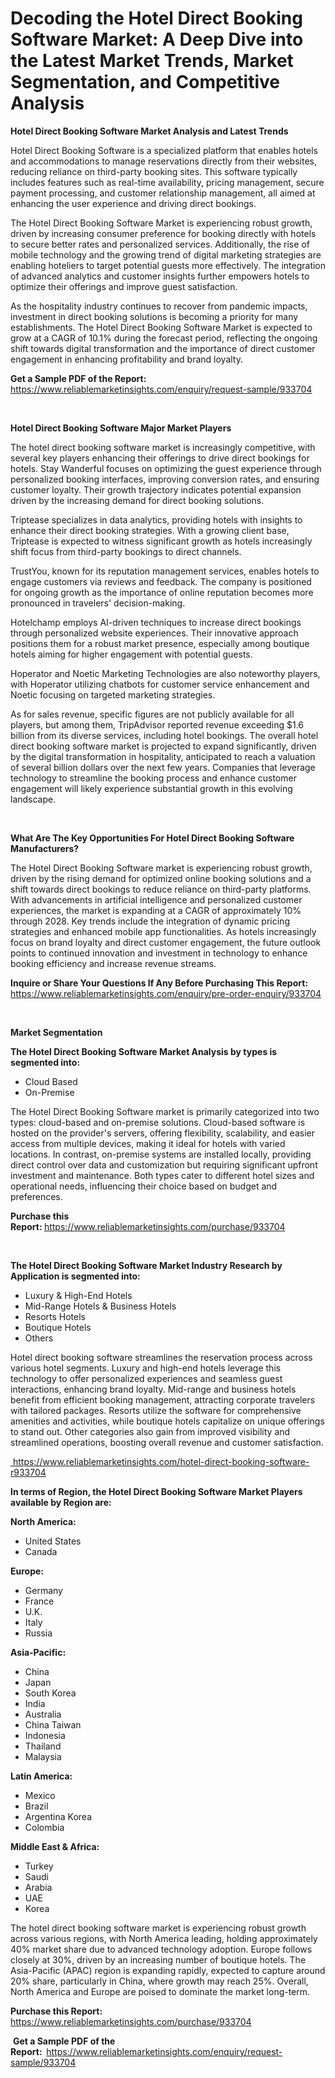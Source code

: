 <p><h1>Decoding the Hotel Direct Booking Software Market: A Deep Dive into the Latest Market Trends, Market Segmentation, and Competitive Analysis</h1></p><p><strong>Hotel Direct Booking Software Market Analysis and Latest Trends</strong></p>
<p><p>Hotel Direct Booking Software is a specialized platform that enables hotels and accommodations to manage reservations directly from their websites, reducing reliance on third-party booking sites. This software typically includes features such as real-time availability, pricing management, secure payment processing, and customer relationship management, all aimed at enhancing the user experience and driving direct bookings. </p><p>The Hotel Direct Booking Software Market is experiencing robust growth, driven by increasing consumer preference for booking directly with hotels to secure better rates and personalized services. Additionally, the rise of mobile technology and the growing trend of digital marketing strategies are enabling hoteliers to target potential guests more effectively. The integration of advanced analytics and customer insights further empowers hotels to optimize their offerings and improve guest satisfaction.</p><p>As the hospitality industry continues to recover from pandemic impacts, investment in direct booking solutions is becoming a priority for many establishments. The Hotel Direct Booking Software Market is expected to grow at a CAGR of 10.1% during the forecast period, reflecting the ongoing shift towards digital transformation and the importance of direct customer engagement in enhancing profitability and brand loyalty.</p></p>
<p><strong>Get a Sample PDF of the Report:&nbsp;</strong> <a href="https://www.reliablemarketinsights.com/enquiry/request-sample/933704?utm_campaign=2199&utm_medium=2&utm_source=Github&utm_content=ia&utm_term=18042025&utm_id=hotel-direct-booking-software">https://www.reliablemarketinsights.com/enquiry/request-sample/933704</a></p>
<p>&nbsp;</p>
<p><strong>Hotel Direct Booking Software Major Market Players</strong></p>
<p><p>The hotel direct booking software market is increasingly competitive, with several key players enhancing their offerings to drive direct bookings for hotels. Stay Wanderful focuses on optimizing the guest experience through personalized booking interfaces, improving conversion rates, and ensuring customer loyalty. Their growth trajectory indicates potential expansion driven by the increasing demand for direct booking solutions.</p><p>Triptease specializes in data analytics, providing hotels with insights to enhance their direct booking strategies. With a growing client base, Triptease is expected to witness significant growth as hotels increasingly shift focus from third-party bookings to direct channels.</p><p>TrustYou, known for its reputation management services, enables hotels to engage customers via reviews and feedback. The company is positioned for ongoing growth as the importance of online reputation becomes more pronounced in travelers' decision-making.</p><p>Hotelchamp employs AI-driven techniques to increase direct bookings through personalized website experiences. Their innovative approach positions them for a robust market presence, especially among boutique hotels aiming for higher engagement with potential guests.</p><p>Hoperator and Noetic Marketing Technologies are also noteworthy players, with Hoperator utilizing chatbots for customer service enhancement and Noetic focusing on targeted marketing strategies.</p><p>As for sales revenue, specific figures are not publicly available for all players, but among them, TripAdvisor reported revenue exceeding $1.6 billion from its diverse services, including hotel bookings. The overall hotel direct booking software market is projected to expand significantly, driven by the digital transformation in hospitality, anticipated to reach a valuation of several billion dollars over the next few years. Companies that leverage technology to streamline the booking process and enhance customer engagement will likely experience substantial growth in this evolving landscape.</p></p>
<p>&nbsp;</p>
<p><strong>What Are The Key Opportunities For Hotel Direct Booking Software Manufacturers?</strong></p>
<p><p>The Hotel Direct Booking Software market is experiencing robust growth, driven by the rising demand for optimized online booking solutions and a shift towards direct bookings to reduce reliance on third-party platforms. With advancements in artificial intelligence and personalized customer experiences, the market is expanding at a CAGR of approximately 10% through 2028. Key trends include the integration of dynamic pricing strategies and enhanced mobile app functionalities. As hotels increasingly focus on brand loyalty and direct customer engagement, the future outlook points to continued innovation and investment in technology to enhance booking efficiency and increase revenue streams.</p></p>
<p><strong>Inquire or Share Your Questions If Any Before Purchasing This Report:</strong> <a href="https://www.reliablemarketinsights.com/enquiry/pre-order-enquiry/933704?utm_campaign=2199&utm_medium=2&utm_source=Github&utm_content=ia&utm_term=18042025&utm_id=hotel-direct-booking-software">https://www.reliablemarketinsights.com/enquiry/pre-order-enquiry/933704</a></p>
<p>&nbsp;</p>
<p><strong>Market Segmentation</strong></p>
<p><strong>The Hotel Direct Booking Software Market Analysis by types is segmented into:</strong></p>
<p><ul><li>Cloud Based</li><li>On-Premise</li></ul></p>
<p><p>The Hotel Direct Booking Software market is primarily categorized into two types: cloud-based and on-premise solutions. Cloud-based software is hosted on the provider's servers, offering flexibility, scalability, and easier access from multiple devices, making it ideal for hotels with varied locations. In contrast, on-premise systems are installed locally, providing direct control over data and customization but requiring significant upfront investment and maintenance. Both types cater to different hotel sizes and operational needs, influencing their choice based on budget and preferences.</p></p>
<p><strong>Purchase this Report:&nbsp;</strong><a href="https://www.reliablemarketinsights.com/purchase/933704?utm_campaign=2199&utm_medium=2&utm_source=Github&utm_content=ia&utm_term=18042025&utm_id=hotel-direct-booking-software">https://www.reliablemarketinsights.com/purchase/933704</a></p>
<p>&nbsp;</p>
<p><strong>The Hotel Direct Booking Software Market Industry Research by Application is segmented into:</strong></p>
<p><ul><li>Luxury & High-End Hotels</li><li>Mid-Range Hotels & Business Hotels</li><li>Resorts Hotels</li><li>Boutique Hotels</li><li>Others</li></ul></p>
<p><p>Hotel direct booking software streamlines the reservation process across various hotel segments. Luxury and high-end hotels leverage this technology to offer personalized experiences and seamless guest interactions, enhancing brand loyalty. Mid-range and business hotels benefit from efficient booking management, attracting corporate travelers with tailored packages. Resorts utilize the software for comprehensive amenities and activities, while boutique hotels capitalize on unique offerings to stand out. Other categories also gain from improved visibility and streamlined operations, boosting overall revenue and customer satisfaction.</p></p>
<p><a href="https://www.reliablemarketinsights.com/hotel-direct-booking-software-r933704?utm_campaign=2199&utm_medium=2&utm_source=Github&utm_content=ia&utm_term=18042025&utm_id=hotel-direct-booking-software">&nbsp;https://www.reliablemarketinsights.com/hotel-direct-booking-software-r933704</a></p>
<p><strong>In terms of Region, the Hotel Direct Booking Software Market Players available by Region are:</strong></p>
<p>
    <p> <strong> North America: </strong>
        <ul>
            <li>United States</li>
            <li>Canada</li>
        </ul>
        </p> 
    <p> <strong> Europe: </strong>
        <ul>
            <li>Germany</li>
            <li>France</li>
            <li>U.K.</li>
            <li>Italy</li>
            <li>Russia</li>
        </ul>
        </p> 
    <p> <strong> Asia-Pacific: </strong>
        <ul>
            <li>China</li>
            <li>Japan</li>
            <li>South Korea</li>
            <li>India</li>
            <li>Australia</li>
            <li>China Taiwan</li>
            <li>Indonesia</li>
            <li>Thailand</li>
            <li>Malaysia</li>
        </ul>
        </p> 
    <p> <strong> Latin America: </strong>
        <ul>
            <li>Mexico</li>
            <li>Brazil</li>
            <li>Argentina Korea</li>
            <li>Colombia</li>
        </ul>
        </p> 
    <p> <strong> Middle East & Africa: </strong>
        <ul>
            <li>Turkey</li>
            <li>Saudi</li>
            <li>Arabia</li>
            <li>UAE</li>
            <li>Korea</li>
        </ul>
    </p>
    </p>
<p><p>The hotel direct booking software market is experiencing robust growth across various regions, with North America leading, holding approximately 40% market share due to advanced technology adoption. Europe follows closely at 30%, driven by an increasing number of boutique hotels. The Asia-Pacific (APAC) region is expanding rapidly, expected to capture around 20% share, particularly in China, where growth may reach 25%. Overall, North America and Europe are poised to dominate the market long-term.</p></p>
<p><strong>Purchase this Report: </strong><a href="https://www.reliablemarketinsights.com/purchase/933704?utm_campaign=2199&utm_medium=2&utm_source=Github&utm_content=ia&utm_term=18042025&utm_id=hotel-direct-booking-software">https://www.reliablemarketinsights.com/purchase/933704</a></p>
<p>&nbsp;<strong>Get a Sample PDF of the Report:&nbsp;&nbsp;</strong><a href="https://www.reliablemarketinsights.com/enquiry/request-sample/933704?utm_campaign=2199&utm_medium=2&utm_source=Github&utm_content=ia&utm_term=18042025&utm_id=hotel-direct-booking-software">https://www.reliablemarketinsights.com/enquiry/request-sample/933704</a></p>
<p><strong></strong></p>
<p><p></p><p></p><p></p></p>